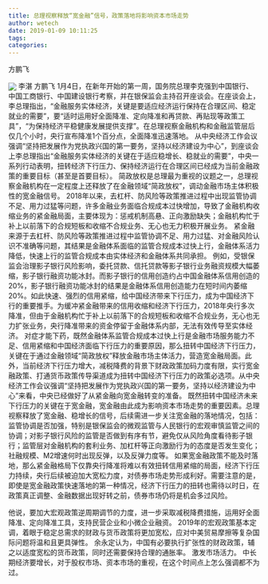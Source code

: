 ```yaml
---
title: 总理视察释放“宽金融”信号，政策落地将影响资本市场走势
author: wetech
date: 2019-01-09 10:11:25
tags: 
categories: 
---
```

方鹏飞
<!-- more -->
<img align="center" border="0" src="https://imgcdn.yicai.com/uppics/images/2019/01/b3367e91517ca2ddebec97fee50455a6.jpg" />
李湛
方鹏飞
1月4日，在新年开始的第一周，国务院总理李克强到中国银行、中国工商银行、中国建设银行考察，并在银保监会主持召开座谈会。在座谈会上，李总理指出，“金融服务实体经济，关键是要适应经济运行保持在合理区间、稳定就业的需要”，要“适时运用好全面降准、定向降准和再贷款、再贴现等政策工具”，“为保持经济平稳健康发展提供支撑”。在总理视察金融机构和金融监管层后仅几个小时，央行宣布降准1个百分点，全面降准迅速落地。
从中央经济工作会议强调“坚持把发展作为党执政兴国的第一要务，坚持以经济建设为中心”，到座谈会上李总理指出“金融服务实体经济的关键在于适应稳增长、稳就业的需要”，中央一系列行动表明，扭转经济下行压力、保持经济运行在合理区间已经成为当前金融政策的重要目标（甚至是首要目标）。
简政放权是总理最为重视的议题之一，总理视察金融机构在一定程度上还释放了在金融领域“简政放权”，调动金融市场主体积极性的宽金融信号。
2018年以来，去杠杆、防风险等政策推进过程中出现监管协调不足、用力过猛等问题，许多金融业务面临合规成本过快增加，导致了金融机构收缩业务的紧金融局面，主要体现为：惩戒机制高悬、正向激励缺失；金融机构忙于补上以前落下的合规短板和收缩不合规业务、无心也无力积极开展业务。
紧金融来源于去杠杆、防风险等政策推进过程中监管协调不足、用力过猛、对金融风险认识不准确等问题，其结果是金融体系面临的监管合规成本过快上行，金融体系活力降低，快速上行的监管合规成本由实体经济和金融体系共同承担。
例如，受银保监会治理影子银行风险影响，委托贷款、信托贷款等影子银行业务融资规模大幅萎缩，影子银行融资功能冰封。而影子银行的信用创造约占中国金融体系信用创造的20%，影子银行融资功能冰封的结果是金融体系信用创造能力在短时间内萎缩20%。如此快速、强烈的信用紧缩，给中国经济带来下行压力，成为中国经济下行的重要推手。为缓冲紧金融带来的信用收缩和经济下行压力，2018年央行多次降准，但由于金融机构忙于补上以前落下的合规短板和收缩不合规业务，无心也无力扩张业务，央行降准带来的资金停留于金融体系内部，无法有效传导至实体经济。
对症才能下药，既然金融体系监管合规成本过快上行是金融市场服务能力不足、信用紧缩和中国经济面临下行压力的重要原因，那么扭转中国经济下行压力，关键在于通过金融领域“简政放权”释放金融市场主体活力，营造宽金融局面。此外，当前经济下行压力增大，减税降费的背景下财政政策加码力度有限，实行宽金融政策、打通货币政策传导渠道成为扭转中国经济下行压力的政策必选项。从中央经济工作会议强调“坚持把发展作为党执政兴国的第一要务，坚持以经济建设为中心”来看，中央已经做好了从紧金融向宽金融转变的准备。
既然扭转中国经济未来下行压力的关键在于宽金融，宽金融由此成为影响资本市场走势的重要因素。总理视察释放了宽金融、稳增长的信号，后续需进一步关注宽金融的落地情况，包括：监管协调是否加强，特别是银保监会的微观监管与人民银行的宏观审慎监管之间的协调；对影子银行风险的监管是否做到有序有节，避免仅从风险角度看待影子银行；监管层对金融机构的套利业务、加杠杆等正向激励行为的态度是否发生变化；社融规模、M2增速何时出现反弹，以及反弹力度等。
如果宽金融政策不能及时落地，那么紧金融格局下仅靠央行降准将难以有效扭转信用紧缩的局面，经济下行压力持续，央行后续被迫加大宽松力度，对债券市场走势形成利好。需要注意的是，即使是宽金融政策快速落地的第一种情况，经济下行压力的扭转也需待以时日，在政策真正调整、金融数据出现好转之前，债券市场仍将是机会多过风险。
 
 
他说，要加大宏观政策逆周期调节的力度，进一步采取减税降费措施，运用好全面降准、定向降准工具，支持民营企业和小微企业融资。
2019年的宏观政策基本定调，着眼于稳定总需求的财政与货币政策将更加宽松，应对中美贸易摩擦等复杂国际问题将温和且更具弹性。
余永定认为，中国有必要执行扩张性的财政政策，辅之以适度宽松的货币政策，同时还需要保持合理的通胀率。
激发市场活力。
中长期经济要增长，对于股权市场、资本市场的重视，在这个时间点上怎么强调都不为过。
